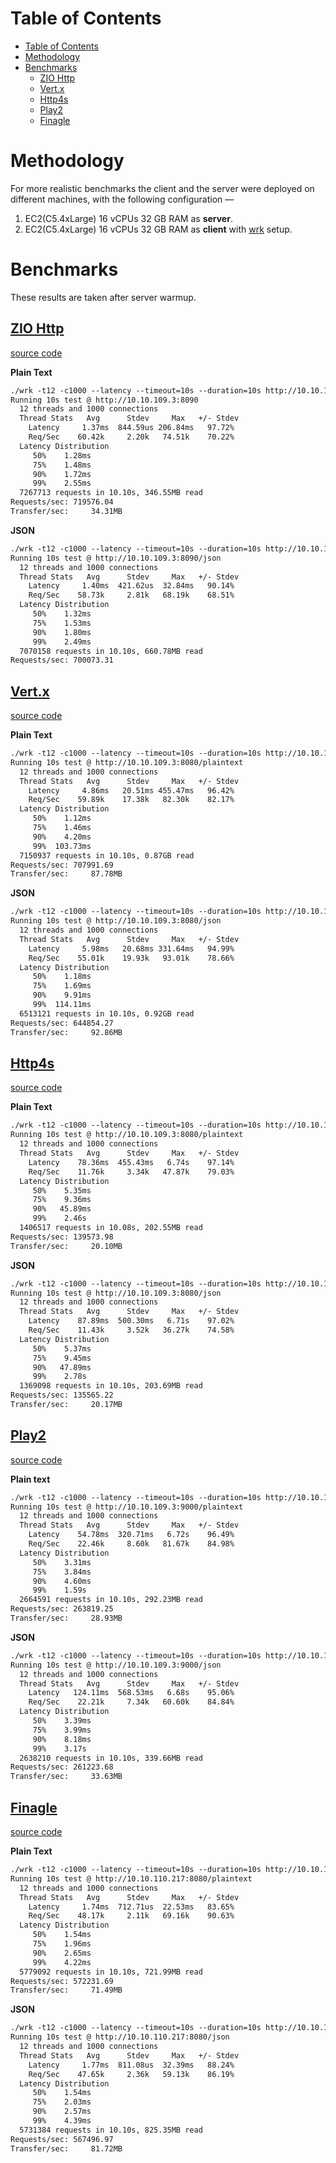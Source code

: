 # Table of Contents

- [Table of Contents](#table-of-contents)
- [Methodology](#methodology)
- [Benchmarks](#benchmarks)
  - [ZIO Http](#zio-http)
  - [Vert.x](#vertx)
  - [Http4s](#http4s)
  - [Play2](#play2)
  - [Finagle](#finagle)

# Methodology

For more realistic benchmarks the client and the server were deployed on different machines, with the following configuration —

1.  EC2(C5.4xLarge) 16 vCPUs 32 GB RAM as **server**.
2.  EC2(C5.4xLarge) 16 vCPUs 32 GB RAM as **client** with [wrk] setup.

[wrk]: https://github.com/wg/wrk

# Benchmarks

These results are taken after server warmup.

## [ZIO Http](https://github.com/dream11/zio-http)

[source code](https://github.com/dream11/zio-http/tree/master/example/src/main/scala/HelloWorldAdvanced.Scala)

**Plain Text**

```dtd
./wrk -t12 -c1000 --latency --timeout=10s --duration=10s http://10.10.105.8:8090/text
Running 10s test @ http://10.10.109.3:8090
  12 threads and 1000 connections
  Thread Stats   Avg      Stdev     Max   +/- Stdev
    Latency     1.37ms  844.59us 206.84ms   97.72%
    Req/Sec    60.42k     2.20k   74.51k    70.22%
  Latency Distribution
     50%    1.28ms
     75%    1.48ms
     90%    1.72ms
     99%    2.55ms
  7267713 requests in 10.10s, 346.55MB read
Requests/sec: 719576.04
Transfer/sec:     34.31MB
```

**JSON**

```dtd
./wrk -t12 -c1000 --latency --timeout=10s --duration=10s http://10.10.105.8:8090/json
Running 10s test @ http://10.10.109.3:8090/json
  12 threads and 1000 connections
  Thread Stats   Avg      Stdev     Max   +/- Stdev
    Latency     1.40ms  421.62us  32.84ms   90.14%
    Req/Sec    58.73k     2.81k   68.19k    68.51%
  Latency Distribution
     50%    1.32ms
     75%    1.53ms
     90%    1.80ms
     99%    2.49ms
  7070158 requests in 10.10s, 660.78MB read
Requests/sec: 700073.31
```

## [Vert.x](https://vertx.io/)

[source code](https://github.com/TechEmpower/FrameworkBenchmarks/tree/master/frameworks/Scala/vertx-web-scala)

**Plain Text**

```dtd
./wrk -t12 -c1000 --latency --timeout=10s --duration=10s http://10.10.109.3:8080/plaintext
Running 10s test @ http://10.10.109.3:8080/plaintext
  12 threads and 1000 connections
  Thread Stats   Avg      Stdev     Max   +/- Stdev
    Latency     4.86ms   20.51ms 455.47ms   96.42%
    Req/Sec    59.89k    17.38k   82.30k    82.17%
  Latency Distribution
     50%    1.12ms
     75%    1.46ms
     90%    4.20ms
     99%  103.73ms
  7150937 requests in 10.10s, 0.87GB read
Requests/sec: 707991.69
Transfer/sec:     87.78MB
```

**JSON**

```dtd
./wrk -t12 -c1000 --latency --timeout=10s --duration=10s http://10.10.109.3:8080/json
Running 10s test @ http://10.10.109.3:8080/json
  12 threads and 1000 connections
  Thread Stats   Avg      Stdev     Max   +/- Stdev
    Latency     5.98ms   20.68ms 331.64ms   94.99%
    Req/Sec    55.01k    19.93k   93.01k    78.66%
  Latency Distribution
     50%    1.18ms
     75%    1.69ms
     90%    9.91ms
     99%  114.11ms
  6513121 requests in 10.10s, 0.92GB read
Requests/sec: 644854.27
Transfer/sec:     92.86MB
```

## [Http4s](https://github.com/http4s/http4s)

[source code](https://github.com/TechEmpower/FrameworkBenchmarks/tree/master/frameworks/Scala/http4s)

**Plain Text**

```dtd
./wrk -t12 -c1000 --latency --timeout=10s --duration=10s http://10.10.109.3:8080/plaintext
Running 10s test @ http://10.10.109.3:8080/plaintext
  12 threads and 1000 connections
  Thread Stats   Avg      Stdev     Max   +/- Stdev
    Latency    78.36ms  455.43ms   6.74s    97.14%
    Req/Sec    11.76k     3.34k   47.87k    79.03%
  Latency Distribution
     50%    5.35ms
     75%    9.36ms
     90%   45.89ms
     99%    2.46s
  1406517 requests in 10.08s, 202.55MB read
Requests/sec: 139573.98
Transfer/sec:     20.10MB
```

**JSON**

```dtd
./wrk -t12 -c1000 --latency --timeout=10s --duration=10s http://10.10.109.3:8080/json
Running 10s test @ http://10.10.109.3:8080/json
  12 threads and 1000 connections
  Thread Stats   Avg      Stdev     Max   +/- Stdev
    Latency    87.89ms  500.30ms   6.71s    97.02%
    Req/Sec    11.43k     3.52k   36.27k    74.58%
  Latency Distribution
     50%    5.37ms
     75%    9.45ms
     90%   47.89ms
     99%    2.78s
  1369098 requests in 10.10s, 203.69MB read
Requests/sec: 135565.22
Transfer/sec:     20.17MB
```

## [Play2](https://www.playframework.com/documentation/2.8.x/ScalaHome)

[source code](https://github.com/TechEmpower/FrameworkBenchmarks/tree/master/frameworks/Scala/play2-scala)

**Plain text**

```dtd
./wrk -t12 -c1000 --latency --timeout=10s --duration=10s http://10.10.109.3:9000/plaintext
Running 10s test @ http://10.10.109.3:9000/plaintext
  12 threads and 1000 connections
  Thread Stats   Avg      Stdev     Max   +/- Stdev
    Latency    54.78ms  320.71ms   6.72s    96.49%
    Req/Sec    22.46k     8.60k   81.67k    84.98%
  Latency Distribution
     50%    3.31ms
     75%    3.84ms
     90%    4.60ms
     99%    1.59s
  2664591 requests in 10.10s, 292.23MB read
Requests/sec: 263819.25
Transfer/sec:     28.93MB
```

**JSON**

```dtd
./wrk -t12 -c1000 --latency --timeout=10s --duration=10s http://10.10.109.3:9000/json
Running 10s test @ http://10.10.109.3:9000/json
  12 threads and 1000 connections
  Thread Stats   Avg      Stdev     Max   +/- Stdev
    Latency   124.11ms  568.53ms   6.68s    95.06%
    Req/Sec    22.21k     7.34k   60.60k    84.84%
  Latency Distribution
     50%    3.39ms
     75%    3.99ms
     90%    8.18ms
     99%    3.17s
  2638210 requests in 10.10s, 339.66MB read
Requests/sec: 261223.68
Transfer/sec:     33.63MB
```

## [Finagle](https://twitter.github.io/finagle/)

[source code](https://github.com/TechEmpower/FrameworkBenchmarks/tree/master/frameworks/Scala/finagle)

**Plain Text**

```dtd
./wrk -t12 -c1000 --latency --timeout=10s --duration=10s http://10.10.110.217:8080/plaintext
Running 10s test @ http://10.10.110.217:8080/plaintext
  12 threads and 1000 connections
  Thread Stats   Avg      Stdev     Max   +/- Stdev
    Latency     1.74ms  712.71us  22.53ms   83.65%
    Req/Sec    48.17k     2.11k   69.16k    90.63%
  Latency Distribution
     50%    1.54ms
     75%    1.96ms
     90%    2.65ms
     99%    4.22ms
  5779092 requests in 10.10s, 721.99MB read
Requests/sec: 572231.69
Transfer/sec:     71.49MB
```

**JSON**

```dtd
./wrk -t12 -c1000 --latency --timeout=10s --duration=10s http://10.10.110.217:8080/json
Running 10s test @ http://10.10.110.217:8080/json
  12 threads and 1000 connections
  Thread Stats   Avg      Stdev     Max   +/- Stdev
    Latency     1.77ms  811.08us  32.39ms   88.24%
    Req/Sec    47.65k     2.36k   59.13k    86.19%
  Latency Distribution
     50%    1.54ms
     75%    2.03ms
     90%    2.57ms
     99%    4.39ms
  5731384 requests in 10.10s, 825.35MB read
Requests/sec: 567496.97
Transfer/sec:     81.72MB
```
